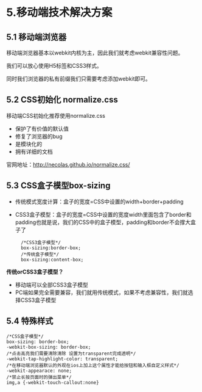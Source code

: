 # 5.移动端技术解决方案

## 5.1 移动端浏览器

移动端浏览器基本以webkit内核为主，因此我们就考虑webkit兼容性问题。

我们可以放心使用H5标签和CSS3样式。

同时我们浏览器的私有前缀我们只需要考虑添加webkit即可。

## 5.2 CSS初始化 normalize.css

移动端CSS初始化推荐使用normalize.css

* 保护了有价值的默认值
* 修复了浏览器的bug
* 是模块化的
* 拥有详细的文档

官网地址：<http://necolas.github.io/normalize.css/>

## 5.3 CSS盒子模型box-sizing

* 传统模式宽度计算：盒子的宽度=CSS中设置的width+border+padding
* CSS3盒子模型：盒子的宽度=CSS中设置的宽度width里面包含了border和padding也就是说，我们的CSS中的盒子模型，padding和border不会撑大盒子了

        /*CSS3盒子模型*/
        box-sizing:border-box;
        /*传统盒子模型*/
        box-sizing:content-box;

**传统orCSS3盒子模型？**

* 移动端可以全部CSS3盒子模型
* PC端如果完全需要兼容，我们就用传统模式，如果不考虑兼容性，我们就选择CSS3盒子模型

## 5.4 特殊样式

    /*CSS盒子模型*/
    box-sizing: border-box;
    -webkit-box-sizing: border-box;
    /*点击高亮我们需要清除清除 设置为transparent完成透明*/
    -webkit-tap-highlight-color: transparent;
    /*在移动端浏览器默认的外观在ios上加上这个属性才能给按钮和输入框自定义样式*/
    -webkit-appearace: none;
    /*禁止长按页面时的弹出菜单*/
    img,a {-webkit-touch-callout:none}
